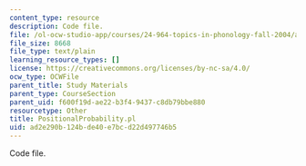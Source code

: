 ```yaml
---
content_type: resource
description: Code file.
file: /ol-ocw-studio-app/courses/24-964-topics-in-phonology-fall-2004/ad2e290b124bde40e7bcd22d497746b5_PositionalProbability.pl
file_size: 8668
file_type: text/plain
learning_resource_types: []
license: https://creativecommons.org/licenses/by-nc-sa/4.0/
ocw_type: OCWFile
parent_title: Study Materials
parent_type: CourseSection
parent_uid: f600f19d-ae22-b3f4-9437-c8db79bbe880
resourcetype: Other
title: PositionalProbability.pl
uid: ad2e290b-124b-de40-e7bc-d22d497746b5
---
```

Code file.